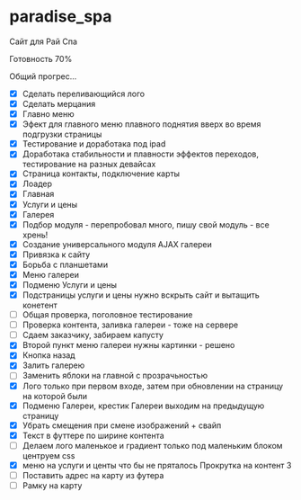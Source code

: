 paradise_spa
============

Сайт для Рай Спа

Готовность 70%

Общий прогрес...

- [x] Сделать переливающийся лого
- [x] Сделать мерцания
- [x] Главно меню
- [x] Эфект для главного меню плавного поднятия вверх во время подгрузки страницы
- [x] Тестирование и доработака под ipad
- [x] Доработака стабильности и плавности эффектов переходов, тестирование на разных девайсах
- [x] Страница контакты, подключение карты
- [x] Лоадер
- [x] Главная
- [x] Услуги и цены
- [x] Галерея
- [x] Подбор модуля - перепробовал много, пишу свой модуль - все хрень!
- [x] Создание универсального модуля AJAX галереи
- [x] Привязка к сайту
- [x] Борьба с планшетами
- [x] Меню галереи
- [x] Подменю Услуги и цены
- [x] Подстраницы услуги и цены нужно вскрыть сайт и вытащить конетент
- [ ] Общая проверка, поголовное тестирование
- [ ] Проверка контента, заливка галереи - тоже на сервере
- [ ] Сдаем заказчику, забираем капусту
- [x] Второй пункт меню галереи нужны картинки - решено
- [x] Кнопка назад
- [x] Залить галерею
- [ ] Заменить яблоки на главной с прозрачьностью
- [x] Лого только при первом входе, затем при обновлении на страницу на которой были
- [x] Подменю Галереи, крестик Галереи выходим на предыдущую страницу
- [x] Убрать смещения при смене изображений + свайп
- [x] Текст в футтере по ширине контента
- [ ] Делаем лого маленькое и градиент только под маленьким блоком центруем css
- [x] меню на услуги и центы что бы не пряталось Прокрутка на контент 3
- [ ] Поставить адрес на карту из футера
- [ ] Рамку на карту
